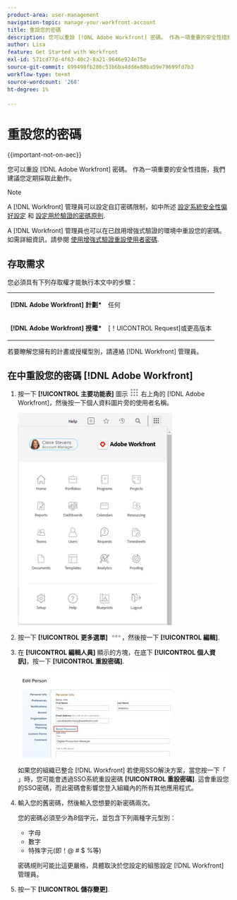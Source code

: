```yaml
---
product-area: user-management
navigation-topic: manage-your-workfront-account
title: 重設您的密碼
description: 您可以重設 [!DNL Adobe Workfront] 密碼。 作為一項重要的安全性措施，我們建議您定期採取此動作。
author: Lisa
feature: Get Started with Workfront
exl-id: 571cd77d-4f63-40c2-8a21-9646e924e75e
source-git-commit: 699498fb286c53b6ba4ddde88ba59e79699fd7b3
workflow-type: tm+mt
source-wordcount: '268'
ht-degree: 1%

---
```


# 重設您的密碼

{{important-not-on-aec}}

您可以重設 [!DNL Adobe Workfront] 密碼。 作為一項重要的安全性措施，我們建議您定期採取此動作。

>[!NOTE]
>
>A [!DNL Workfront] 管理員可以設定自訂密碼限制，如中所述 [設定系統安全性偏好設定](../../../administration-and-setup/manage-workfront/security/configure-security-preferences.md) 和 [設定用於驗證的密碼原則](../../../administration-and-setup/manage-workfront/security/configure-password-policies-authentication.md).
>
>A [!DNL Workfront] 管理員也可以在已啟用增強式驗證的環境中重設您的密碼。 如需詳細資訊，請參閱 [使用增強式驗證重設使用者密碼](../../../workfront-basics/manage-your-account-and-profile/managing-your-workfront-account/reset-user-password-eauth.md).

## 存取需求

您必須具有下列存取權才能執行本文中的步驟：

<table style="table-layout:auto"> 
 <col> 
 </col> 
 <col> 
 </col> 
 <tbody> 
  <tr> 
   <td role="rowheader"><strong>[!DNL Adobe Workfront] 計劃*</strong></td> 
   <td> <p>任何</p> </td> 
  </tr> 
  <tr> 
   <td role="rowheader"><strong>[!DNL Adobe Workfront] 授權*</strong></td> 
   <td> <p>[！UICONTROL Request]或更高版本</p> </td> 
  </tr> 
 </tbody> 
</table>

若要瞭解您擁有的計畫或授權型別，請連絡 [!DNL Workfront] 管理員。

## 在中重設您的密碼 [!DNL Adobe Workfront]

1. 按一下 **[!UICONTROL 主要功能表]** 圖示 ![](assets/main-menu-icon.png) 右上角的 [!DNL Adobe Workfront]，然後按一下個人資料圖片旁的使用者名稱。

   ![開啟主功能表並選取您的使用者名稱。](assets/main-menu-options-350x481.png)

1. 按一下 **[!UICONTROL 更多選單]** ![](assets/more-icon.png)，然後按一下 **[!UICONTROL 編輯]**.

1. 在 **[!UICONTROL 編輯人員]** 顯示的方塊，在底下 **[!UICONTROL 個人資訊]**，按一下 **[!UICONTROL 重設密碼]**.

   ![](assets/edit-person-box-350x196.jpg)

   如果您的組織已整合 [!DNL Workfront] 若使用SSO解決方案，當您按一下「 」時，您可能會透過SSO系統重設密碼 **[!UICONTROL 重設密碼]**. 這會重設您的SSO密碼，而此密碼會影響您登入組織內的所有其他應用程式。

1. 輸入您的舊密碼，然後輸入您想要的新密碼兩次。

   您的密碼必須至少為8個字元，並包含下列兩種字元型別：

   * 字母
   * 數字
   * 特殊字元(即！@ # $ %等)

   密碼規則可能比這更嚴格，具體取決於您設定的組態設定 [!DNL Workfront] 管理員。

1. 按一下 **[!UICONTROL 儲存變更]**.
